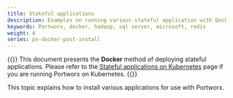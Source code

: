 ```yaml
---
title: Stateful applications
description: Examples on running various stateful application with Docker using Portworx
keywords: Portworx, docker, hadoop, sql server, microsoft, redis
weight: 4
series: px-docker-post-install
---
```


{{<info>}}
This document presents the **Docker** method of deploying stateful applications. Please refer to the [Stateful applications on Kubernetes](/portworx-install-with-kubernetes/application-install-with-kubernetes/) page if you are running Portworx on Kubernetes.
{{</info>}}

This topic explains how to install various applications for use with Portworx.
